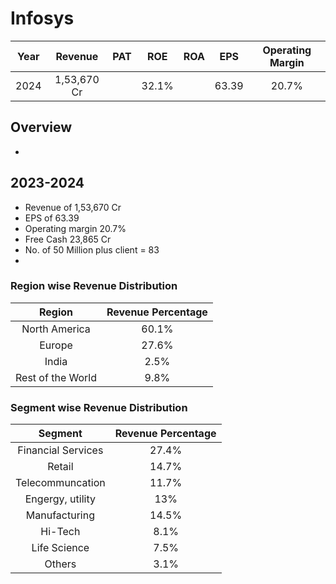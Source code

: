 # Infosys

| Year |    Revenue     |   PAT     |  ROE  |  ROA  |  EPS   |   Operating Margin    |
|:----:| :------------: |   :---:   | :--:  | :--:  |  :--:  |:---------------------:|
|2024  |   1,53,670 Cr  |           | 32.1% |       | 63.39  |         20.7%         |

## Overview

- 


## 2023-2024

- Revenue of 1,53,670 Cr
- EPS of 63.39
- Operating margin 20.7%
- Free Cash 23,865 Cr
- No. of 50 Million plus client = 83
- 

### Region wise Revenue Distribution

|   Region              |   Revenue Percentage  |
|:---------------------:|:---------------------:|
| North America         |   60.1%               |
| Europe                |   27.6%               |
| India                 |   2.5%                |
| Rest of the World     |   9.8%                |

### Segment wise Revenue Distribution

|   Segment                     |   Revenue Percentage  |
|:-----------------------------:|:---------------------:|
| Financial Services            |   27.4%               |
| Retail                        |   14.7%               |
| Telecommuncation              |   11.7%               |
| Engergy, utility              |   13%                 |
| Manufacturing                 |   14.5%               |
| Hi-Tech                       |   8.1%                |
| Life Science                  |   7.5%                |
| Others                        |   3.1%                |
